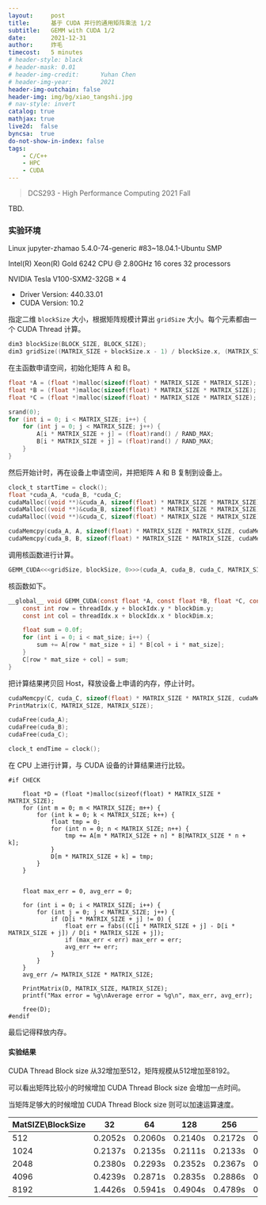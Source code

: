 ```yaml
---
layout:     post
title:      基于 CUDA 并行的通用矩阵乘法 1/2
subtitle:   GEMM with CUDA 1/2
date:       2021-12-31
author:     炸毛
timecost:   5 minutes
# header-style: black
# header-mask: 0.01
# header-img-credit:      Yuhan Chen
# header-img-year:        2021 
header-img-outchain: false
header-img: img/bg/xiao_tangshi.jpg
# nav-style: invert
catalog: true
mathjax: true
live2d:  false
byncsa:  true
do-not-show-in-index: false
tags:
    - C/C++
    - HPC
    - CUDA
---
```


> DCS293 - High Performance Computing 2021 Fall

TBD.

### 实验环境

Linux jupyter-zhamao 5.4.0-74-generic #83~18.04.1-Ubuntu SMP

Intel(R) Xeon(R) Gold 6242 CPU @ 2.80GHz 16 cores 32 processors

NVIDIA Tesla V100-SXM2-32GB × 4

- Driver Version: 440.33.01    
- CUDA Version: 10.2

指定二维 `blockSize` 大小，根据矩阵规模计算出 `gridSize` 大小。每个元素都由一个 CUDA Thread 计算。

```c
dim3 blockSize(BLOCK_SIZE, BLOCK_SIZE);
dim3 gridSize((MATRIX_SIZE + blockSize.x - 1) / blockSize.x, (MATRIX_SIZE + blockSize.y - 1) / blockSize.y);
```

在主函数申请空间，初始化矩阵 A 和 B。

```c
float *A = (float *)malloc(sizeof(float) * MATRIX_SIZE * MATRIX_SIZE);
float *B = (float *)malloc(sizeof(float) * MATRIX_SIZE * MATRIX_SIZE);
float *C = (float *)malloc(sizeof(float) * MATRIX_SIZE * MATRIX_SIZE);

srand(0);
for (int i = 0; i < MATRIX_SIZE; i++) {
    for (int j = 0; j < MATRIX_SIZE; j++) {
        A[i * MATRIX_SIZE + j] = (float)rand() / RAND_MAX;
        B[i * MATRIX_SIZE + j] = (float)rand() / RAND_MAX;
    }
}
```

然后开始计时，再在设备上申请空间，并把矩阵 A 和 B 复制到设备上。

```c
clock_t startTime = clock();
float *cuda_A, *cuda_B, *cuda_C;
cudaMalloc((void **)&cuda_A, sizeof(float) * MATRIX_SIZE * MATRIX_SIZE);
cudaMalloc((void **)&cuda_B, sizeof(float) * MATRIX_SIZE * MATRIX_SIZE);
cudaMalloc((void **)&cuda_C, sizeof(float) * MATRIX_SIZE * MATRIX_SIZE);

cudaMemcpy(cuda_A, A, sizeof(float) * MATRIX_SIZE * MATRIX_SIZE, cudaMemcpyHostToDevice);
cudaMemcpy(cuda_B, B, sizeof(float) * MATRIX_SIZE * MATRIX_SIZE, cudaMemcpyHostToDevice);
```

调用核函数进行计算。

```c
GEMM_CUDA<<<gridSize, blockSize, 0>>>(cuda_A, cuda_B, cuda_C, MATRIX_SIZE);
```

核函数如下。

```c
__global__ void GEMM_CUDA(const float *A, const float *B, float *C, const int mat_size) {
    const int row = threadIdx.y + blockIdx.y * blockDim.y;
    const int col = threadIdx.x + blockIdx.x * blockDim.x;

    float sum = 0.0f;
    for (int i = 0; i < mat_size; i++) {
        sum += A[row * mat_size + i] * B[col + i * mat_size];
    }
    C[row * mat_size + col] = sum;
}
```

把计算结果拷贝回 Host，释放设备上申请的内存，停止计时。

```c
cudaMemcpy(C, cuda_C, sizeof(float) * MATRIX_SIZE * MATRIX_SIZE, cudaMemcpyDeviceToHost);
PrintMatrix(C, MATRIX_SIZE, MATRIX_SIZE);

cudaFree(cuda_A);
cudaFree(cuda_B);
cudaFree(cuda_C);

clock_t endTime = clock();
```

在 CPU 上进行计算，与 CUDA 设备的计算结果进行比较。

```c'
#if CHECK

    float *D = (float *)malloc(sizeof(float) * MATRIX_SIZE * MATRIX_SIZE);
    for (int m = 0; m < MATRIX_SIZE; m++) {
        for (int k = 0; k < MATRIX_SIZE; k++) {
            float tmp = 0;
            for (int n = 0; n < MATRIX_SIZE; n++) {
                tmp += A[m * MATRIX_SIZE + n] * B[MATRIX_SIZE * n + k];
            }
            D[m * MATRIX_SIZE + k] = tmp;
        }
    }


    float max_err = 0, avg_err = 0;

    for (int i = 0; i < MATRIX_SIZE; i++) {
        for (int j = 0; j < MATRIX_SIZE; j++) {
            if (D[i * MATRIX_SIZE + j] != 0) {
                float err = fabs((C[i * MATRIX_SIZE + j] - D[i * MATRIX_SIZE + j]) / D[i * MATRIX_SIZE + j]);
                if (max_err < err) max_err = err;
                avg_err += err;
            }
        }
    }
    avg_err /= MATRIX_SIZE * MATRIX_SIZE;

    PrintMatrix(D, MATRIX_SIZE, MATRIX_SIZE);
    printf("Max error = %g\nAverage error = %g\n", max_err, avg_err);

    free(D);
#endif
```

最后记得释放内存。

#### 实验结果

CUDA Thread Block size 从32增加至512，矩阵规模从512增加至8192。

可以看出矩阵比较小的时候增加 CUDA Thread Block size 会增加一点时间。

当矩阵足够大的时候增加 CUDA Thread Block size 则可以加速运算速度。

| MatSIZE\BlockSize | 32      | 64      | 128     | 256     | 512     |
| ----------------- | ------- | ------- | ------- | ------- | ------- |
| 512               | 0.2052s | 0.2060s | 0.2140s | 0.2172s | 0.2213s |
| 1024              | 0.2137s | 0.2135s | 0.2111s | 0.2133s | 0.2214s |
| 2048              | 0.2380s | 0.2293s | 0.2352s | 0.2367s | 0.2356s |
| 4096              | 0.4239s | 0.2871s | 0.2835s | 0.2886s | 0.3105s |
| 8192              | 1.4426s | 0.5941s | 0.4904s | 0.4789s | 0.4903s |
